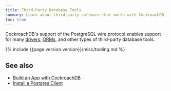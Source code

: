 ```yaml
---
title: Third-Party Database Tools
summary: Learn about third-party software that works with CockroachDB.
toc: true
---
```


CockroachDB's support of the PostgreSQL wire protocol enables support for many [drivers](hello-world-example-apps.html), [ORMs](hello-world-example-apps.html), and other types of third-party database tools.

{% include {{page.version.version}}/misc/tooling.md %}

## See also

- [Build an App with CockroachDB](hello-world-example-apps.html)
- [Install a Postgres Client](install-client-drivers.html)
